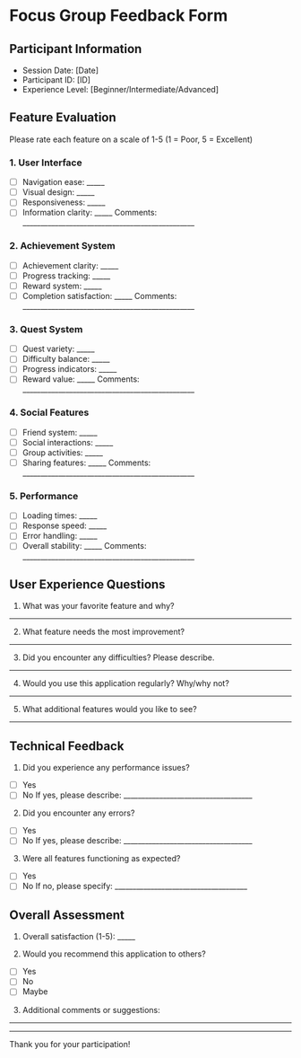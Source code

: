 # Focus Group Feedback Form

## Participant Information
- Session Date: [Date]
- Participant ID: [ID]
- Experience Level: [Beginner/Intermediate/Advanced]

## Feature Evaluation
Please rate each feature on a scale of 1-5 (1 = Poor, 5 = Excellent)

### 1. User Interface
- [ ] Navigation ease: _____
- [ ] Visual design: _____
- [ ] Responsiveness: _____
- [ ] Information clarity: _____
Comments: ________________________________________________

### 2. Achievement System
- [ ] Achievement clarity: _____
- [ ] Progress tracking: _____
- [ ] Reward system: _____
- [ ] Completion satisfaction: _____
Comments: ________________________________________________

### 3. Quest System
- [ ] Quest variety: _____
- [ ] Difficulty balance: _____
- [ ] Progress indicators: _____
- [ ] Reward value: _____
Comments: ________________________________________________

### 4. Social Features
- [ ] Friend system: _____
- [ ] Social interactions: _____
- [ ] Group activities: _____
- [ ] Sharing features: _____
Comments: ________________________________________________

### 5. Performance
- [ ] Loading times: _____
- [ ] Response speed: _____
- [ ] Error handling: _____
- [ ] Overall stability: _____
Comments: ________________________________________________

## User Experience Questions

1. What was your favorite feature and why?
___________________________________________________________

2. What feature needs the most improvement?
___________________________________________________________

3. Did you encounter any difficulties? Please describe.
___________________________________________________________

4. Would you use this application regularly? Why/why not?
___________________________________________________________

5. What additional features would you like to see?
___________________________________________________________

## Technical Feedback

1. Did you experience any performance issues?
- [ ] Yes
- [ ] No
If yes, please describe: ____________________________________

2. Did you encounter any errors?
- [ ] Yes
- [ ] No
If yes, please describe: ____________________________________

3. Were all features functioning as expected?
- [ ] Yes
- [ ] No
If no, please specify: _____________________________________

## Overall Assessment

1. Overall satisfaction (1-5): _____

2. Would you recommend this application to others?
- [ ] Yes
- [ ] No
- [ ] Maybe

3. Additional comments or suggestions:
___________________________________________________________
___________________________________________________________

Thank you for your participation! 